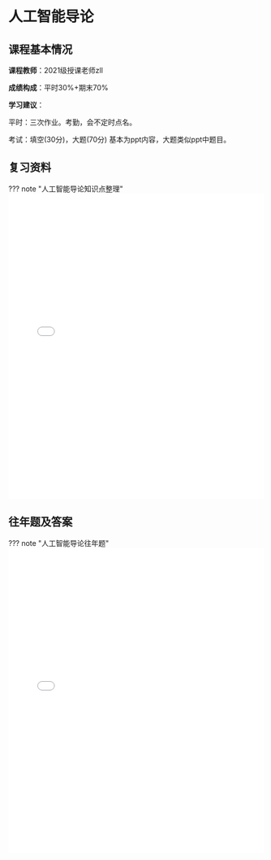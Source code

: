 # 人工智能导论

## 课程基本情况

**课程教师**：2021级授课老师zll

**成绩构成**：平时30%+期末70%

**学习建议**：

平时：三次作业。考勤，会不定时点名。

考试：填空(30分)，大题(70分) 基本为ppt内容，大题类似ppt中题目。

## 复习资料

??? note "人工智能导论知识点整理"
    <iframe src="..\..\..\utils\课内资料\大三\人工智能导论\【钱学组】《人工智能导论》知识点整理.pdf" loading="lazy" width="100%" height="600px" style="border:none;"></iframe>

## 往年题及答案

??? note "人工智能导论往年题"
    <iframe src="..\..\..\utils\课内资料\大三\人工智能导论\人工智能导论往年题.pdf" loading="lazy" width="100%" height="600px" style="border:none;"></iframe>
